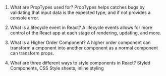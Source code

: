 1. What are PropTypes used for? PropTypes helps catches bugs by validating that input data is the expected type, and if not provides a console error.

2. What is a lifecycle event in React? A lifecycle events allows for more control of the React app at each stage of rendering, updating, and more.

3. What is a Higher Order Component? A higher order component can transform a cmponent into another component as a normal component can transform props.

4. What are three different ways to style components in React? Styled Components, CSS Style sheets, inline styling
